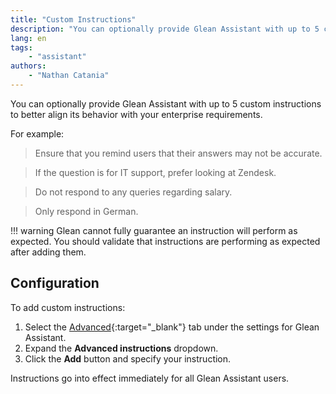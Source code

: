 ```yaml
---
title: "Custom Instructions"
description: "You can optionally provide Glean Assistant with up to 5 custom instructions to better align its behavior with your enterprise requirements."
lang: en
tags:
    - "assistant"
authors:
    - "Nathan Catania"
---
```


You can optionally provide Glean Assistant with up to 5 custom instructions to better align its behavior with your enterprise requirements.

For example:

> Ensure that you remind users that their answers may not be accurate.

> If the question is for IT support, prefer looking at Zendesk.

> Do not respond to any queries regarding salary.

> Only respond in German.

!!! warning
    Glean cannot fully guarantee an instruction will perform as expected. You should validate that instructions are performing as expected after adding them.

## Configuration

To add custom instructions:

1. Select the [Advanced](https://app.glean.com/admin/setup/gleanassistant?tab=advanced){:target="_blank"} tab under the settings for Glean Assistant.
2. Expand the **Advanced instructions** dropdown.
3. Click the **Add** button and specify your instruction.

Instructions go into effect immediately for all Glean Assistant users.